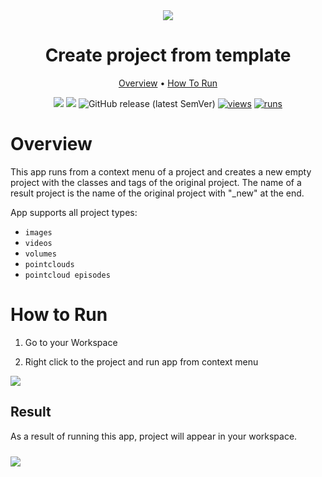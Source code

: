 <div align="center" markdown>
<img src="https://user-images.githubusercontent.com/115161827/225417833-f1e37eb9-30e1-4aed-b4cc-468234a0b3bc.jpg"/>  

# Create project from template

<p align="center">
  <a href="#Overview">Overview</a> •
  <a href="#How-To-Run">How To Run</a>
</p>

[![](https://img.shields.io/badge/supervisely-ecosystem-brightgreen)](https://ecosystem.supervise.ly/apps/supervisely-ecosystem/create-project-from-template)
[![](https://img.shields.io/badge/slack-chat-green.svg?logo=slack)](https://supervise.ly/slack)
![GitHub release (latest SemVer)](https://img.shields.io/github/v/release/supervisely-ecosystem/create-project-from-template)
[![views](https://app.supervise.ly/img/badges/views/supervisely-ecosystem/create-project-from-template.png)](https://supervise.ly)
[![runs](https://app.supervise.ly/img/badges/runs/supervisely-ecosystem/ccreate-project-from-template.png)](https://supervise.ly)

</div>

# Overview

This app runs from a context menu of a project and creates a new empty project with the classes and tags of the original project. The name of a result project is the name of the original project with "_new" at the end.

App supports all project types: 
* `images`
* `videos`
* `volumes`
* `pointclouds`
* `pointcloud episodes`

# How to Run

1. Go to your Workspace

2. Right click to the project and run app from context menu

<img src="xxx" >

## Result

As a result of running this app, project will appear in your workspace.

<img src="https://user-images.githubusercontent.com/115161827/225117754-7cb6700d-9f1b-4b3b-ad04-9cac18f80fe8.png"  style='padding-top: 10px'>
